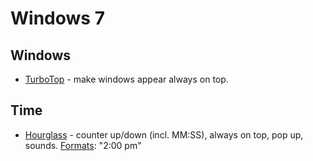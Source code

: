 # Windows 7

## Windows

* [TurboTop](http://www.savardsoftware.com/downloads/ttsetup.exe) - make windows appear always on top.

## Time

* [Hourglass](http://chris.dziemborowicz.com/apps/hourglass/) - counter up/down (incl. MM:SS), always on top, pop up, sounds. [Formats](http://chris.dziemborowicz.com/apps/hourglass/#details): "2:00 pm"
